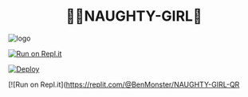<h1 align="center"><b> 🧚‍♂️NAUGHTY-GIRL🔞  </b></h1>

![logo](https://telegra.ph/file/81e95f82feec6f1465eba.jpg)

[![Run on Repl.it](https://repl.it/badge/github/quiec/whatsAlfa)](https://replit.com/@Devilser/RosyMwol-QR)


[![Deploy](https://www.herokucdn.com/deploy/button.svg)](https://heroku.com/deploy?template=https://github.com/Ben-Monster/NAUGHTY-GIRL.git) 

     

[![Run on Repl.it](https://replit.com/@BenMonster/NAUGHTY-GIRL-QR
